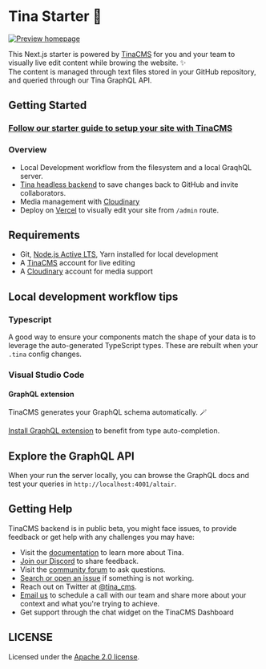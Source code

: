 # Tina Starter 🦙

[![Preview homepage](https://user-images.githubusercontent.com/103008/127326555-6d7d3083-fd4d-4c01-8634-d3421b2b408a.png)](https://tina-cloud-starter-orcin.vercel.app/ "Preview Tina Starter")

This Next.js starter is powered by [TinaCMS](https://tina.io) for you and your team to visually live edit content while browing the website. ✨  
The content is managed through text files stored in your GitHub repository, and queried through our Tina GraphQL API.

## Getting Started

### [Follow our starter guide to setup your site with TinaCMS](https://tina.io/guides/tina-cloud/starter/overview/)

### Overview

- Local Development workflow from the filesystem and a local GraqhQL server.
- [Tina headless backend](https://app.tina.io) to save changes back to GitHub and invite collaborators.
- Media management with [Cloudinary](https://cloudinary.com)
- Deploy on [Vercel](https://vercel.com) to visually edit your site from `/admin` route.

## Requirements

- Git, [Node.js Active LTS](https://nodejs.org/en/about/releases/), Yarn installed for local development
- A [TinaCMS](https://app.tina.io) account for live editing
- A [Cloudinary](https://cloudinary.com) account for media support


## Local development workflow tips

### Typescript

A good way to ensure your components match the shape of your data is to leverage the auto-generated TypeScript types.
These are rebuilt when your `.tina` config changes.

### Visual Studio Code

#### GraphQL extension

TinaCMS generates your GraphQL schema automatically. 🪄

[Install GraphQL extension](https://marketplace.visualstudio.com/items?itemName=GraphQL.vscode-graphql) to benefit from type auto-completion.

## Explore the GraphQL API

When your run the server locally, you can browse the GraphQL docs and test your queries in `http://localhost:4001/altair`.

## Getting Help

TinaCMS backend is in public beta, you might face issues, to provide feedback or get help with any challenges you may have:

-   Visit the [documentation](https://tina.io/docs/) to learn more about Tina.
-   [Join our Discord](https://discord.gg/zumN63Ybpf) to share feedback.
-   Visit the [community forum](https://community.tinacms.org/) to ask questions.
-   [Search or open an issue](https://github.com/tinacms/tinacms/issues) if something is not working.
-   Reach out on Twitter at [@tina_cms](https://twitter.com/tina_cms).
-   [Email us](mailto:support@tina.io) to schedule a call with our team and share more about your context and what you're trying to achieve.
-   Get support through the chat widget on the TinaCMS Dashboard

## LICENSE

Licensed under the [Apache 2.0 license](./LICENSE).
